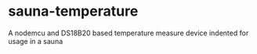 # sauna-temperature
A nodemcu and DS18B20 based temperature measure device indented for usage in a sauna
